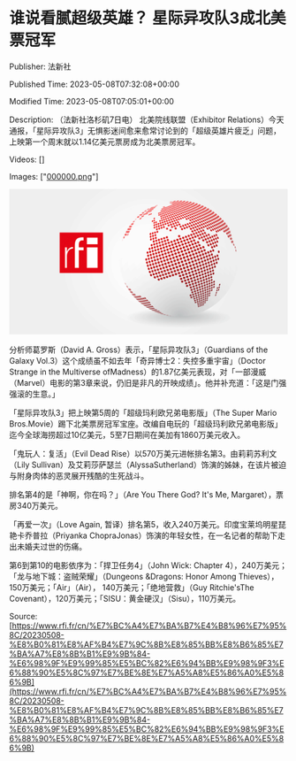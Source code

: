 # 谁说看腻超级英雄？ 星际异攻队3成北美票冠军

Publisher: 法新社

Published Time: 2023-05-08T07:32:08+00:00

Modified Time: 2023-05-08T07:05:01+00:00

Description: （法新社洛杉矶7日电） 北美院线联盟（Exhibitor Relations）今天通报，「星际异攻队3」无惧影迷间愈来愈常讨论到的「超级英雄片疲乏」问题，上映第一个周末就以1.14亿美元票房成为北美票房冠军。

Videos: []

Images: ["[000000.png](000000.png)"]

<!--METADATA-->

![](../Images/rficn/2023-05-08T07-32-08-00-00/000000.png)

分析师葛罗斯（David A. Gross）表示，「星际异攻队3」（Guardians of the Galaxy Vol.3）这个成绩虽不如去年「奇异博士2：失控多重宇宙」（Doctor Strange in the Multiverse ofMadness）的1.87亿美元表现，对「一部漫威（Marvel）电影的第3章来说，仍旧是非凡的开映成绩」。他并补充道：「这是门强强滚的生意。」

「星际异攻队3」把上映第5周的「超级玛利欧兄弟电影版」（The Super Mario Bros.Movie）踢下北美票房冠军宝座。改编自电玩的「超级玛利欧兄弟电影版」迄今全球海捞超过10亿美元，5至7日期间在美加有1860万美元收入。

「鬼玩人：复活」（Evil Dead Rise）以570万美元进帐排名第3。由莉莉苏利文（Lily Sullivan）及艾莉莎萨瑟兰（AlyssaSutherland）饰演的姊妹，在该片被迫与附身肉体的恶灵展开残酷的生死战斗。

排名第4的是「神啊，你在吗？」（Are You There God? It's Me, Margaret），票房340万美元。

「再爱一次」（Love Again, 暂译）排名第5，收入240万美元。印度宝莱坞明星琵艳卡乔普拉（Priyanka ChopraJonas）饰演的年轻女性，在一名记者的帮助下走出未婚夫过世的伤痛。

第6到第10的电影依序为：「捍卫任务4」（John Wick: Chapter 4），240万美元；「龙与地下城：盗贼荣耀」（Dungeons &Dragons: Honor Among Thieves），150万美元；「Air」（Air）， 140万美元；「绝地营救」（Guy Ritchie'sThe Covenant），120万美元；「SISU：黄金硬汉」（Sisu），110万美元。

Source: [https://www.rfi.fr/cn/%E7%BC%A4%E7%BA%B7%E4%B8%96%E7%95%8C/20230508-%E8%B0%81%E8%AF%B4%E7%9C%8B%E8%85%BB%E8%B6%85%E7%BA%A7%E8%8B%B1%E9%9B%84-%E6%98%9F%E9%99%85%E5%BC%82%E6%94%BB%E9%98%9F3%E6%88%90%E5%8C%97%E7%BE%8E%E7%A5%A8%E5%86%A0%E5%86%9B](https://www.rfi.fr/cn/%E7%BC%A4%E7%BA%B7%E4%B8%96%E7%95%8C/20230508-%E8%B0%81%E8%AF%B4%E7%9C%8B%E8%85%BB%E8%B6%85%E7%BA%A7%E8%8B%B1%E9%9B%84-%E6%98%9F%E9%99%85%E5%BC%82%E6%94%BB%E9%98%9F3%E6%88%90%E5%8C%97%E7%BE%8E%E7%A5%A8%E5%86%A0%E5%86%9B)
